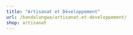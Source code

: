 ```yaml
---
title: "Artisanat et Développement"
url: /bandalungwa/artisanat-et-developpement/
shop: artisanat
---
```

